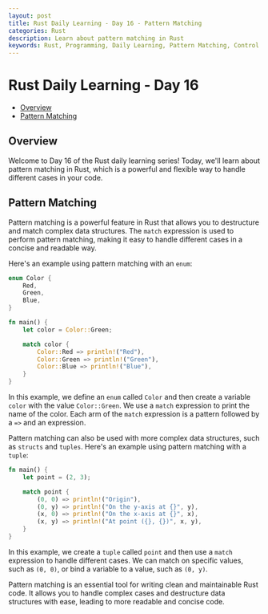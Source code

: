 ```yaml
---
layout: post
title: Rust Daily Learning - Day 16 - Pattern Matching
categories: Rust
description: Learn about pattern matching in Rust
keywords: Rust, Programming, Daily Learning, Pattern Matching, Control Flow
---
```

# Rust Daily Learning - Day 16

- [Overview](#overview)
- [Pattern Matching](#pattern-matching)

## Overview

Welcome to Day 16 of the Rust daily learning series! Today, we'll learn about pattern matching in Rust, which is a powerful and flexible way to handle different cases in your code.

## Pattern Matching

Pattern matching is a powerful feature in Rust that allows you to destructure and match complex data structures. The `match` expression is used to perform pattern matching, making it easy to handle different cases in a concise and readable way.

Here's an example using pattern matching with an `enum`:

```rust
enum Color {
    Red,
    Green,
    Blue,
}

fn main() {
    let color = Color::Green;

    match color {
        Color::Red => println!("Red"),
        Color::Green => println!("Green"),
        Color::Blue => println!("Blue"),
    }
}
```

In this example, we define an `enum` called `Color` and then create a variable `color` with the value `Color::Green`. We use a `match` expression to print the name of the color. Each arm of the `match` expression is a pattern followed by a `=>` and an expression.

Pattern matching can also be used with more complex data structures, such as `structs` and `tuples`. Here's an example using pattern matching with a `tuple`:

```rust
fn main() {
    let point = (2, 3);

    match point {
        (0, 0) => println!("Origin"),
        (0, y) => println!("On the y-axis at {}", y),
        (x, 0) => println!("On the x-axis at {}", x),
        (x, y) => println!("At point ({}, {})", x, y),
    }
}
```

In this example, we create a `tuple` called `point` and then use a `match` expression to handle different cases. We can match on specific values, such as `(0, 0)`, or bind a variable to a value, such as `(0, y)`.

Pattern matching is an essential tool for writing clean and maintainable Rust code. It allows you to handle complex cases and destructure data structures with ease, leading to more readable and concise code.